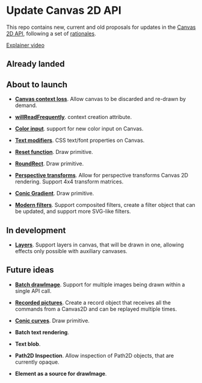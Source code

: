 Update Canvas 2D API
====================

This repo contains new, current and old proposals for updates in the [Canvas 2D API](https://html.spec.whatwg.org/multipage/canvas.html), following a set of [rationales](rationale.md).

[Explainer video](https://www.youtube.com/watch?v=dfOKFSDG7IM)

Already landed
------------


About to launch
------------

- [**Canvas context loss**](spec/context-loss.md). Allow canvas to be discarded and re-drawn by demand.

- [**willReadFrequently**](spec/will-read-frequently.md). context creation attribute.

- [**Color input**](spec/color-input.md). support for new color input on Canvas.

- [**Text modifiers**](spec/text-modifiers.md). CSS text/font properties on Canvas.

- [**Reset function**](spec/reset.md). Draw primitive.

- [**RoundRect**](spec/roundrect.md). Draw primitive.

- [**Perspective transforms**](spec/perspective-transforms.md). Allow for perspective transforms Canvas 2D rendering. Support 4x4 transform matrices.

- [**Conic Gradient**](spec/conic-gradient.md). Draw primitive.

- [**Modern filters**](spec/filters.md). Support composited filters, create a filter object that can be updated, and support more SVG-like filters.

In development
------------

- [**Layers**](spec/layers.md). Support layers in canvas, that will be drawn in one, allowing effects only possible with auxiliary canvases.

Future ideas
------------

- [**Batch drawImage**](spec/batch-drawimage.md). Support for multiple images being drawn within a single API call.

- [**Recorded pictures**](spec/recording.md). Create a record object that receives all the commands from a Canvas2D and can be replayed multiple times.

- [**Conic curves**](spec/conic-curve-to.md). Draw primitive.

- **Batch text rendering**.

- **Text blob**.

- **Path2D Inspection**. Allow inspection of Path2D objects, that are currently opaque.

- **Element as a source for drawImage**.
